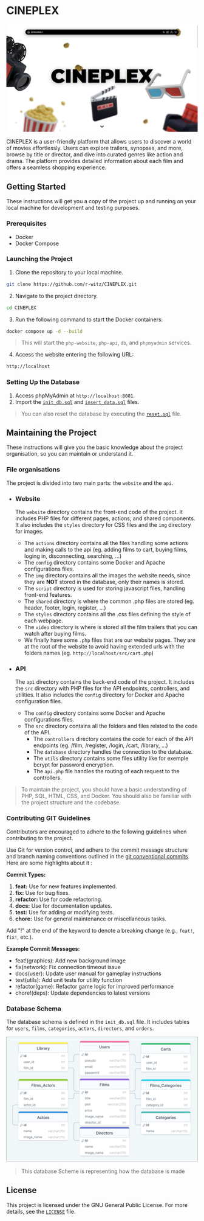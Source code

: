 # CINEPLEX

!['CINEPLEX Homepage Preview'](./website/img/preview.png)

CINEPLEX is a user-friendly platform that allows users to discover a world of movies effortlessly. Users can explore trailers, synopses, and more, browse by title or director, and dive into curated genres like action and drama. The platform provides detailed information about each film and offers a seamless shopping experience.

## Getting Started

These instructions will get you a copy of the project up and running on your local machine for development and testing purposes.

### Prerequisites

- Docker
- Docker Compose

### Launching the Project

1. Clone the repository to your local machine.
```sh
git clone https://github.com/r-witz/CINEPLEX.git
```

2. Navigate to the project directory.
```sh
cd CINEPLEX
```

3. Run the following command to start the Docker containers:
```sh
docker compose up -d --build
```
> This will start the `php-website`, `php-api`, `db`, and `phpmyadmin` services.

4. Access the website entering the following URL:
```sh
http://localhost
```

### Setting Up the Database

1. Access phpMyAdmin at `http://localhost:8081`.
2. Import the [`init_db.sql`](./sql/init_db.sql) and [`insert_data.sql`](./sql/insert_data.sql) files.

> You can also reset the database by executing the [`reset.sql`](./sql/reset.sql) file.

## Maintaining the Project

These instructions will give you the basic knowledge about the project organisation, so you can maintain or understand it.

### File organisations

The project is divided into two main parts: the ``website`` and the ``api``.

- ### Website

    The ``website`` directory contains the front-end code of the project. It includes PHP files for different pages, actions, and shared components. It also includes the `styles` directory for CSS files and the `img` directory for images.

    - The `actions` directory contains all the files handling some actions and making calls to the api (eg. adding films to cart, buying films, loging in, disconnecting, searching, ...)
    - The `config` directory contains some Docker and Apache configurations files.
    - The `img` directory contains all the images the website needs, since they are **NOT** stored in the database, only their names is stored.
    - The `script` directory is used for storing javascript files, handling front-end features.
    - The `shared` directory is where the common .php files are stored (eg. header, footer, login, register, ...)
    - The `styles` directory contains all the .css files defining the style of each webpage.
    - The `video` directory is where is stored all the film trailers that you can watch after buying films.
    - We finally have some `.php` files that are our website pages. They are at the root of the website to avoid having extended urls with the folders names (eg. `http://localhost/src/cart.php`)

- ### API

    The ``api`` directory contains the back-end code of the project. It includes the `src` directory with PHP files for the API endpoints, controllers, and utilities. It also includes the `config` directory for Docker and Apache configuration files.

    - The `config` directory contains some Docker and Apache configurations files.
    - The `src` directory contains all the folders and files related to the code of the API.
        - The `controllers` directory contains the code for each of the API endpoints (eg. /film, /register, /login, /cart, /library, ...)
        - The `database` directory handles the connection to the database.
        - The `utils` directory contains some files utility like for exemple bcrypt for password encryption.
        - The `api.php` file handles the routing of each request to the controllers.

> To maintain the project, you should have a basic understanding of PHP, SQL, HTML, CSS, and Docker. You should also be familiar with the project structure and the codebase.

### Contributing GIT Guidelines

Contributors are encouraged to adhere to the following guidelines when contributing to the project.

Use Git for version control, and adhere to the commit message structure and branch naming conventions outlined in the [git conventional commits](https://www.conventionalcommits.org/en/v1.0.0/
). Here are some highlights about it :

**Commit Types:**

1. **feat:** Use for new features implemented.
2. **fix:** Use for bug fixes.
3. **refactor:** Use for code refactoring.
4. **docs:** Use for documentation updates.
5. **test:** Use for adding or modifying tests.
6. **chore:** Use for general maintenance or miscellaneous tasks.

Add "!" at the end of the keyword to denote a breaking change (e.g., `feat!`, `fix!`, etc.).

**Example Commit Messages:**

- feat!(graphics): Add new background image
- fix(network): Fix connection timeout issue
- docs(user): Update user manual for gameplay instructions
- test(utils): Add unit tests for utility function
- refactor(game): Refactor game logic for improved performance
- chore!(deps): Update dependencies to latest versions

### Database Schema

The database schema is defined in the `init_db.sql` file. It includes tables for `users`, `films`, `categories`, `actors`, `directors`, and `orders`.

![database scheme](./sql/database.png)

> This database Scheme is representing how the database is made

## License

This project is licensed under the GNU General Public License. For more details, see the [`LICENSE`]( "./LICENSE") file.